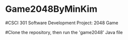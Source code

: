 # Game2048ByMinKim

 #CSCI 301 Software Development Project: 2048 Game
 
 #Clone the repository, then run the 'game2048' Java file
